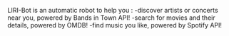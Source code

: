 LIRI-Bot is an automatic robot to help you : -discover artists or concerts near you, powered by Bands in Town                                               API!
                                            -search for movies and their details, powered by OMDB!
                                            -find music you like, powered by Spotify API!
